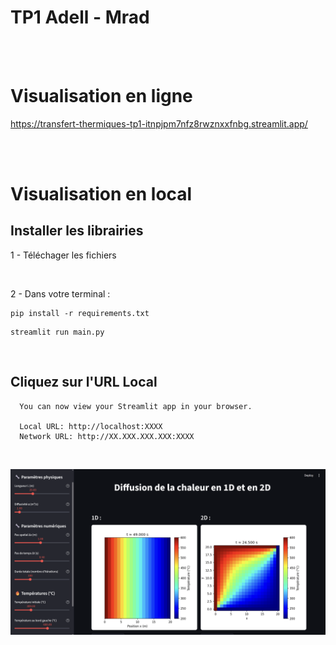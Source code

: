 # TP1 Adell - Mrad
<br><br>

# Visualisation en ligne
https://transfert-thermiques-tp1-itnpjpm7nfz8rwznxxfnbg.streamlit.app/


<br><br>

# Visualisation en local
## Installer les librairies
1 - Téléchager les fichiers 

<br>

2 - Dans votre terminal :
```
pip install -r requirements.txt
```

```
streamlit run main.py
```
<br>

## Cliquez sur l'URL Local
```
  You can now view your Streamlit app in your browser.

  Local URL: http://localhost:XXXX
  Network URL: http://XX.XXX.XXX.XXX:XXXX
```
<br>


![Texte alternatif](pictures/appstreamlit.png)






